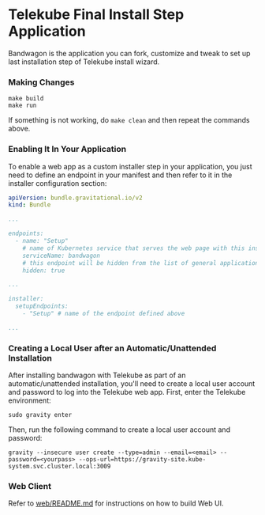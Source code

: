 # Telekube Final Install Step Application

Bandwagon is the application you can fork, customize and tweak to set up last installation step of Telekube install wizard.

### Making Changes

```
make build
make run
```

If something is not working, do `make clean` and then repeat the commands above.

### Enabling It In Your Application

To enable a web app as a custom installer step in your application, you just need to define an endpoint in
your manifest and then refer to it in the installer configuration section:

```yaml
apiVersion: bundle.gravitational.io/v2
kind: Bundle

...

endpoints:
  - name: "Setup"
    # name of Kubernetes service that serves the web page with this install step
    serviceName: bandwagon
    # this endpoint will be hidden from the list of general application endpoints
    hidden: true

...

installer:
  setupEndpoints:
    - "Setup" # name of the endpoint defined above

...
```

### Creating a Local User after an Automatic/Unattended Installation

After installing bandwagon with Telekube as part of an automatic/unattended installation, you'll need to create a local user account and password to log into the Telekube web app. First, enter the Telekube environment:

```
sudo gravity enter
```

Then, run the following command to create a local user account and password:

```
gravity --insecure user create --type=admin --email=<email> --password=<yourpass> --ops-url=https://gravity-site.kube-system.svc.cluster.local:3009
```

### Web Client

Refer to [web/README.md](web/README.md) for instructions on how to build Web UI.